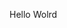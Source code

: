 Hello Wolrd








































































































































































































































































































































































































































































































































































































































































































































































































































































































































































































































































































































































































































































































































































































































































































































































































































































































































































































































































































































































































































































































































































































































































































































































































































































































































